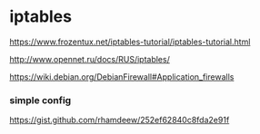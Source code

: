 iptables
========

https://www.frozentux.net/iptables-tutorial/iptables-tutorial.html

http://www.opennet.ru/docs/RUS/iptables/

https://wiki.debian.org/DebianFirewall#Application_firewalls

### simple config
https://gist.github.com/rhamdeew/252ef62840c8fda2e91f